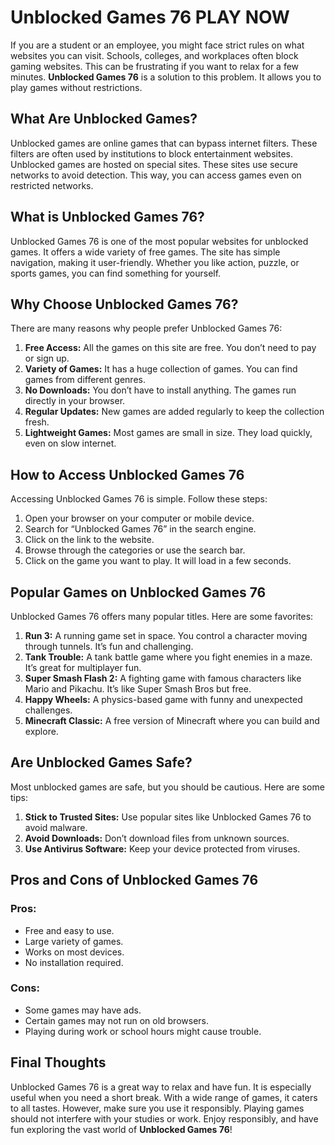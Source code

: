 # Unblocked Games 76 PLAY NOW

If you are a student or an employee, you might face strict rules on what websites you can visit. Schools, colleges, and workplaces often block gaming websites. This can be frustrating if you want to relax for a few minutes. **Unblocked Games 76** is a solution to this problem. It allows you to play games without restrictions.

## What Are Unblocked Games?

Unblocked games are online games that can bypass internet filters. These filters are often used by institutions to block entertainment websites. Unblocked games are hosted on special sites. These sites use secure networks to avoid detection. This way, you can access games even on restricted networks.

## What is Unblocked Games 76?

Unblocked Games 76 is one of the most popular websites for unblocked games. It offers a wide variety of free games. The site has simple navigation, making it user-friendly. Whether you like action, puzzle, or sports games, you can find something for yourself.

## Why Choose Unblocked Games 76?

There are many reasons why people prefer Unblocked Games 76:

1. **Free Access:** All the games on this site are free. You don’t need to pay or sign up.
2. **Variety of Games:** It has a huge collection of games. You can find games from different genres.
3. **No Downloads:** You don’t have to install anything. The games run directly in your browser.
4. **Regular Updates:** New games are added regularly to keep the collection fresh.
5. **Lightweight Games:** Most games are small in size. They load quickly, even on slow internet.

## How to Access Unblocked Games 76

Accessing Unblocked Games 76 is simple. Follow these steps:

1. Open your browser on your computer or mobile device.
2. Search for “Unblocked Games 76” in the search engine.
3. Click on the link to the website.
4. Browse through the categories or use the search bar.
5. Click on the game you want to play. It will load in a few seconds.

## Popular Games on Unblocked Games 76

Unblocked Games 76 offers many popular titles. Here are some favorites:

1. **Run 3:** A running game set in space. You control a character moving through tunnels. It’s fun and challenging.
2. **Tank Trouble:** A tank battle game where you fight enemies in a maze. It’s great for multiplayer fun.
3. **Super Smash Flash 2:** A fighting game with famous characters like Mario and Pikachu. It’s like Super Smash Bros but free.
4. **Happy Wheels:** A physics-based game with funny and unexpected challenges.
5. **Minecraft Classic:** A free version of Minecraft where you can build and explore.

## Are Unblocked Games Safe?

Most unblocked games are safe, but you should be cautious. Here are some tips:

1. **Stick to Trusted Sites:** Use popular sites like Unblocked Games 76 to avoid malware.
2. **Avoid Downloads:** Don’t download files from unknown sources.
3. **Use Antivirus Software:** Keep your device protected from viruses.

## Pros and Cons of Unblocked Games 76

### Pros:
- Free and easy to use.
- Large variety of games.
- Works on most devices.
- No installation required.

### Cons:
- Some games may have ads.
- Certain games may not run on old browsers.
- Playing during work or school hours might cause trouble.

## Final Thoughts

Unblocked Games 76 is a great way to relax and have fun. It is especially useful when you need a short break. With a wide range of games, it caters to all tastes. However, make sure you use it responsibly. Playing games should not interfere with your studies or work. Enjoy responsibly, and have fun exploring the vast world of **Unblocked Games 76**!

